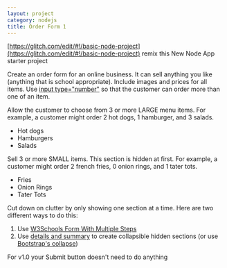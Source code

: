 ```yaml
---
layout: project
category: nodejs
title: Order Form 1
---
```


[https://glitch.com/edit/#!/basic-node-project](https://glitch.com/edit/#!/basic-node-project) remix this New Node App starter project

Create an order form for an online business. It can sell anything you like (anything that is school appropriate). Include images and prices for all items. Use [input type="number"](https://www.w3schools.com/tags/att_input_type_number.asp) so that the customer can order more than one of an item.

Allow the customer to choose from 3 or more LARGE menu items. For example, a customer might order 2 hot dogs, 1 hamburger, and 3 salads.
- Hot dogs
- Hamburgers
- Salads

Sell 3 or more SMALL items. This section is hidden at first. For example, a customer might order 2 french fries, 0 onion rings, and 1 tater tots.
- Fries
- Onion Rings
- Tater Tots

Cut down on clutter by only showing one section at a time. Here are two different ways to do this:

1. Use [W3Schools Form With Multiple Steps](https://www.w3schools.com/howto/howto_js_form_steps.asp)
2. Use [details and summary](https://www.w3schools.com/tags/tag_details.asp) to create collapsible hidden sections (or use [Bootstrap's collapse](https://www.w3schools.com/bootstrap4/bootstrap_collapse.asp))


For v1.0 your Submit button doesn't need to do anything
